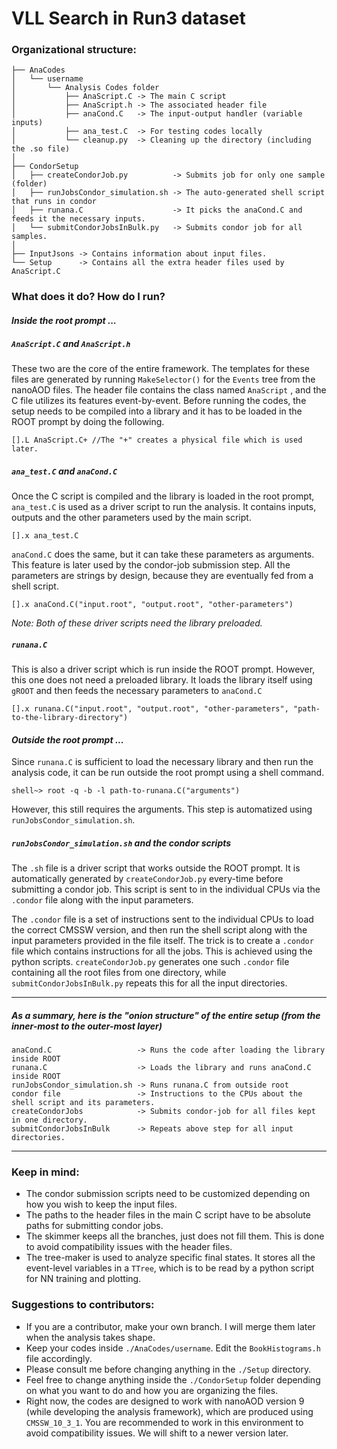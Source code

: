 # VLL Search in Run3 dataset

### Organizational structure:
```.
├── AnaCodes
│   └── username
│       └── Analysis Codes folder
│           ├── AnaScript.C -> The main C script
│           ├── AnaScript.h -> The associated header file
│           ├── anaCond.C   -> The input-output handler (variable inputs)
│           ├── ana_test.C  -> For testing codes locally
│           └── cleanup.py  -> Cleaning up the directory (including the .so file)
│
├── CondorSetup
│   ├── createCondorJob.py          -> Submits job for only one sample (folder)
│   ├── runJobsCondor_simulation.sh -> The auto-generated shell script that runs in condor
│   ├── runana.C                    -> It picks the anaCond.C and feeds it the necessary inputs.
│   └── submitCondorJobsInBulk.py   -> Submits condor job for all samples.
│
├── InputJsons -> Contains information about input files.
└── Setup      -> Contains all the extra header files used by AnaScript.C
```

### What does it do? How do I run?
#### *Inside the root prompt ...*
##### `AnaScript.C` and `AnaScript.h`
These two are the core of the entire framework. The templates for these files are generated by running `MakeSelector()` for the `Events` tree from the nanoAOD files. The header file contains the class named `AnaScript` , and the C file utilizes its features event-by-event. Before running the codes, the setup needs to be compiled into a library and it has to be loaded in the ROOT prompt by doing the following.
```
[].L AnaScript.C+ //The "+" creates a physical file which is used later.
```
##### `ana_test.C` and `anaCond.C`
Once the C script is compiled and the library is loaded in the root prompt, `ana_test.C` is used as a driver script to run the analysis. It contains inputs, outputs and the other parameters used by the main script.
```
[].x ana_test.C
```
 `anaCond.C` does the same, but it can take these parameters as arguments. This feature is later used by the condor-job submission step. All the parameters are strings by design, because they are eventually fed from a shell script.
```
[].x anaCond.C("input.root", "output.root", "other-parameters")
```
*Note: Both of these driver scripts need the library preloaded.*
##### `runana.C` 
This is also a driver script which is run inside the ROOT prompt. However, this one does not need a preloaded library. It loads the library itself using `gROOT` and then feeds the necessary parameters to `anaCond.C`  
```
[].x runana.C("input.root", "output.root", "other-parameters", "path-to-the-library-directory")
```
#### *Outside the root prompt ...*
Since `runana.C` is sufficient to load the necessary library and then run the analysis code, it can be run outside the root prompt using a shell command.
```
shell~> root -q -b -l path-to-runana.C("arguments")
```
However, this still requires the arguments. This step is automatized using `runJobsCondor_simulation.sh`.

##### `runJobsCondor_simulation.sh` and the condor scripts
The `.sh` file is a driver script that works outside the ROOT prompt. It is automatically generated by `createCondorJob.py` every-time before submitting a condor job. This script is sent to in the individual CPUs via the `.condor` file along with the input parameters.

The `.condor` file is a set of instructions sent to the individual CPUs to load the correct CMSSW version, and then run the shell script along with the input parameters provided in the file itself.  The trick is to create a `.condor` file which contains instructions for all the jobs. This is achieved using the python scripts. `createCondorJob.py` generates one such `.condor` file containing all the root files from one directory, while `submitCondorJobsInBulk.py` repeats this for all the input directories.

---
##### As a summary, here is the "onion structure" of the entire setup (from the inner-most to the outer-most layer)
```
anaCond.C                   -> Runs the code after loading the library inside ROOT
runana.C                    -> Loads the library and runs anaCond.C inside ROOT
runJobsCondor_simulation.sh -> Runs runana.C from outside root
condor file                 -> Instructions to the CPUs about the shell script and its parameters.
createCondorJobs            -> Submits condor-job for all files kept in one directory.
submitCondorJobsInBulk      -> Repeats above step for all input directories.
```
---

### Keep in mind:
- The condor submission scripts need to be customized depending on how you wish to keep the input files. 
- The paths to the header files in the main C script have to be absolute paths for submitting condor jobs.
- The skimmer keeps all the branches, just does not fill them. This is done to avoid compatibility issues with the header files.
- The tree-maker is used to analyze specific final states. It stores all the event-level variables in a `TTree`, which is to be read by a python script for NN training and plotting. 

### Suggestions to contributors:
- If you are a contributor, make your own branch. I will merge them later when the analysis takes shape.
- Keep your codes inside `./AnaCodes/username`. Edit the `BookHistograms.h` file accordingly.
- Please consult me before changing anything in the `./Setup` directory. 
- Feel free to change anything inside the `./CondorSetup` folder depending on what you want to do and how you are organizing the files.
- Right now, the codes are designed to work with nanoAOD version 9 (while developing the analysis framework), which are produced using `CMSSW_10_3_1`. You are recommended to work in this environment to avoid compatibility issues. We will shift to a newer version later.